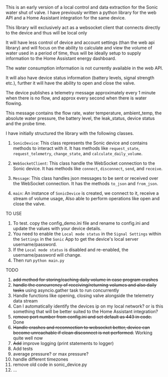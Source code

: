 This is an early version of a local control and data extraction for the Sonic water shut of valve.
I have previously written a python library for the web API and a Home Assistant integration for the same device.

This library will exclusively act as a websocket client that connects directly to the device and thus will be local only

It will have less control of device and account settings (than the web api library) and will focus on the ability to calculate and view the volume of water used in a period of time, thus will be ideally setup to supply information to the Home Assistant energy dashboard.

The water consumption information is not currently available in the web API.

It will also have device status information (battery levels, signal strength etc.), further it will have the ability to open and close the valve.

The device publishes a telemetry message approximately every 1 minute when there is no flow, and approx every second when there is water flowing.

This message contains the flow rate, water temperature, ambient_temp, the absolute water pressure, the battery level, the leak_status, device status and the probe time.

I have initially structured the library with the following classes.
 
1. `SonicDevice`: This class represents the Sonic device and contains methods to interact with it.
It has methods like `request_state`, `request_telemetry`, `change_state`, and `calculate_daily_volume`.

2. `WebSocketClient`: This class handle the WebSocket connection to the Sonic device.
It has methods like `connect`, `disconnect`, `send`, and `receive`.

3. `Message`: This class handles json messages to be sent or received over the WebSocket connection.
It has the methods `to_json` and `from_json`.

4. `main`: An instance of `SonicDevice` is created, we connect to it, receive a stream of volume usage, 
Also able to perform operations like open and close the valve.

TO USE

1. To test. copy the config_demo.ini file and rename to config.ini and update the values with your device details.
2. You need to enable the `Local mode status` in the `Signal Settings` within the `Settings` in the `Sonic` App to get the device's local server username/password.
3. If the `Local mode status` is disabled and re-enabled, the username/password will change.
4. Then run `python main.py`

TODO

1. ~~add method for storing/caching daily volume in case program crashes~~
2. ~~handle the concurrency of receiving/returning volumes and also daily tasks~~ using asyncio.gather task to run concurrently 
3. Handle functions like opening, closing valve alongside the telemetry data stream
4. Can I automatically identify the devices ip on my local network? or is this something that will be better suited to the Home Assistant integration?
5. ~~remove port number from config.ini and set default as 443 in code.~~ Done
6. ~~Handle crashes and reconnection to websocket better, device can become unreachable if clean disconnect is not performed.~~ Working quite well now
7. ~~Add~~ improve logging (print statements to logger)
8. Add tests
9. average pressure? or max pressure? 
10. handle different timezones
11. remove old code in sonic_device.py
12. ...